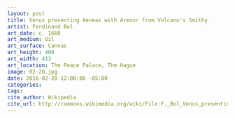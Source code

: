 ```yaml
---
layout: post
title: Venus presenting Aeneas with Armour from Vulcano's Smithy
artist: Ferdinand Bol
art_date: c. 1660
art_medium: Oil
art_surface: Canvas
art_height: 408
art_width: 413
art_location: The Peace Palace, The Hague
image: 02-20.jpg
date: 2016-02-20 12:00:00 -05:00
categories:
tags:
cite_author: Wikipedia
cite_url: http://commons.wikimedia.org/wiki/File:F._Bol_Venus_presenting_Aeneas_with_armour_from_Vulcano%27s_smithy.jpg
---
```

